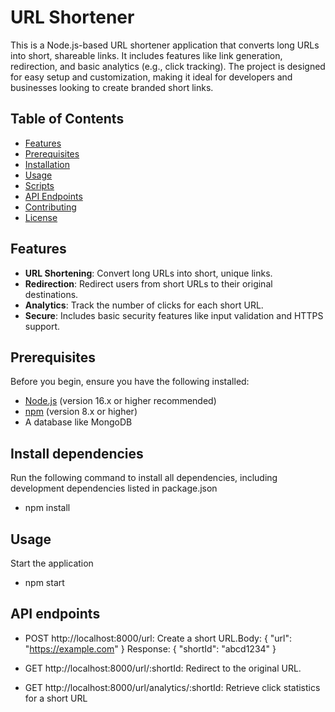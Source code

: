 # URL Shortener

This is a Node.js-based URL shortener application that converts long URLs into short, shareable links. It includes features like link generation, redirection, and basic analytics (e.g., click tracking).
The project is designed for easy setup and customization, making it ideal for developers and businesses looking to create branded short links.

## Table of Contents
- [Features](#features)
- [Prerequisites](#prerequisites)
- [Installation](#installation)
- [Usage](#usage)
- [Scripts](#scripts)
- [API Endpoints](#api-endpoints)
- [Contributing](#contributing)
- [License](#license)

## Features
- **URL Shortening**: Convert long URLs into short, unique links.
- **Redirection**: Redirect users from short URLs to their original destinations.
- **Analytics**: Track the number of clicks for each short URL.
- **Secure**: Includes basic security features like input validation and HTTPS support.

## Prerequisites
Before you begin, ensure you have the following installed:
- [Node.js](https://nodejs.org/) (version 16.x or higher recommended)
- [npm](https://www.npmjs.com/) (version 8.x or higher)
- A database like MongoDB

## Install dependencies
Run the following command to install all dependencies, including development dependencies listed in package.json
- npm install

## Usage
Start the application
- npm start

## API endpoints
- POST http://localhost:8000/url: Create a short URL.Body: { "url": "https://example.com" }
Response: { "shortId": "abcd1234" }


- GET http://localhost:8000/url/:shortId: Redirect to the original URL.
- GET http://localhost:8000/url/analytics/:shortId: Retrieve click statistics for a short URL




